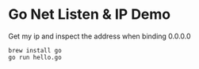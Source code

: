 Go Net Listen & IP Demo
=======================

Get my ip and inspect the address when binding 0.0.0.0

```
brew install go
go run hello.go
```

